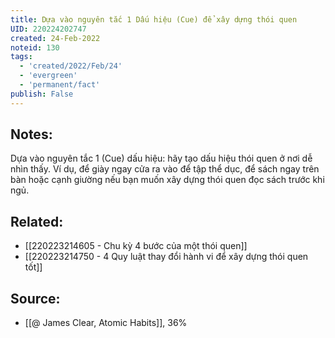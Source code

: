 ```yaml
---
title: Dựa vào nguyên tắc 1 Dấu hiệu (Cue) để xây dựng thói quen
UID: 220224202747
created: 24-Feb-2022
noteid: 130
tags:
  - 'created/2022/Feb/24'
  - 'evergreen'
  - 'permanent/fact'
publish: False
---
```

## Notes:
Dựa vào nguyên tắc 1 (Cue) dấu hiệu: hãy tạo dấu hiệu thói quen ở nơi dễ nhìn thấy. Ví dụ, để giày ngay cửa ra vào để tập thể dục, để sách ngay trên bàn hoặc cạnh giường nếu bạn muốn xây dựng thói quen đọc sách trước khi ngủ.

## Related:
- [[220223214605 - Chu kỳ 4 bước của một thói quen]]
- [[220223214750 - 4 Quy luật thay đổi hành vi để xây dựng thói quen tốt]]

## Source:
- [[@ James Clear, Atomic Habits]], 36%




